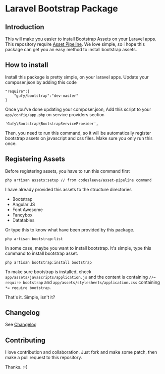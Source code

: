 # Laravel Bootstrap Package

## Introduction

This will make you easier to install Bootstrap Assets on your Laravel apps. This repository require [Asset Pipeline](https://github.com/CodeSleeve/asset-pipeline). We love simple, so i hope this package can get you an easy method to install bootstrap assets.

## How to install 

Install this package is pretty simple, on your laravel apps. Update your composer.json by adding this code
	
	"require":{
		"gufy/bootstrap":"dev-master"
	}

Once you've done updating your composer.json, Add this script to your `app/config/app.php` on service providers section

	'Gufy\Bootstrap\BootstrapServiceProvider',

Then, you need to run this command, so it will be automatically register bootstrap assets on javascript and css files. Make sure you only run this once. 

## Registering Assets

Before registering assets, you have to run this command first

	php artisan assets:setup // from codesleeve/asset-pipeline command

I have already provided this assets to the structure directories

- Bootstrap
- Angular JS
- Font Awesome
- Fancybox
- Datatables

Or type this to know what have been provided by this package.

	php artisan bootstrap:list

In some case, maybe you want to install bootstrap. It's simple, type this command to install bootstrap asset.

	php artisan bootstrap:install bootstrap

To make sure bootstrap is installed, check `app/assets/javascripts/application.js` and the content is containing `//= require bootstrap` and `app/assets/stylesheets/application.css` containing `*= require bootstrap`. 

That's it. Simple, isn't it?

## Changelog

See [Changelog](Changelog.md)

## Contributing

I love contribution and collaboration. Just fork and make some patch, then make a pull request to this repository. 

Thanks. :-)